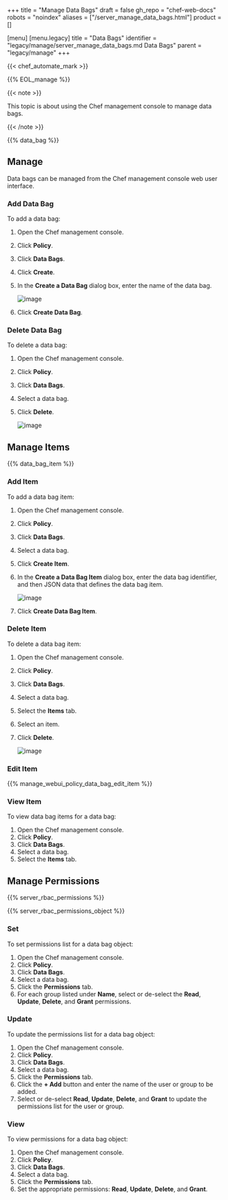 +++
title = "Manage Data Bags"
draft = false
gh_repo = "chef-web-docs"
robots = "noindex"
aliases = ["/server_manage_data_bags.html"]
product = []

[menu]
  [menu.legacy]
    title = "Data Bags"
    identifier = "legacy/manage/server_manage_data_bags.md Data Bags"
    parent = "legacy/manage"
+++

{{< chef_automate_mark >}}

{{% EOL_manage %}}

{{< note >}}

This topic is about using the Chef management console to manage data
bags.

{{< /note >}}

{{% data_bag %}}

## Manage

Data bags can be managed from the Chef management console web user
interface.

### Add Data Bag

To add a data bag:

1. Open the Chef management console.

2. Click **Policy**.

3. Click **Data Bags**.

4. Click **Create**.

5. In the **Create a Data Bag** dialog box, enter the name of the data
    bag.

    ![image](/images/step_manage_webui_policy_data_bag_add.png)

6. Click **Create Data Bag**.

### Delete Data Bag

To delete a data bag:

1. Open the Chef management console.

2. Click **Policy**.

3. Click **Data Bags**.

4. Select a data bag.

5. Click **Delete**.

    ![image](/images/step_manage_webui_policy_data_bag_delete.png)

## Manage Items

{{% data_bag_item %}}

### Add Item

To add a data bag item:

1. Open the Chef management console.

2. Click **Policy**.

3. Click **Data Bags**.

4. Select a data bag.

5. Click **Create Item**.

6. In the **Create a Data Bag Item** dialog box, enter the data bag
    identifier, and then JSON data that defines the data bag item.

    ![image](/images/step_manage_webui_policy_data_bag_add_item.png)

7. Click **Create Data Bag Item**.

### Delete Item

To delete a data bag item:

1. Open the Chef management console.

2. Click **Policy**.

3. Click **Data Bags**.

4. Select a data bag.

5. Select the **Items** tab.

6. Select an item.

7. Click **Delete**.

    ![image](/images/step_manage_webui_policy_data_bag_delete_item.png)

### Edit Item

{{% manage_webui_policy_data_bag_edit_item %}}

### View Item

To view data bag items for a data bag:

1. Open the Chef management console.
2. Click **Policy**.
3. Click **Data Bags**.
4. Select a data bag.
5. Select the **Items** tab.

## Manage Permissions

{{% server_rbac_permissions %}}

{{% server_rbac_permissions_object %}}

### Set

To set permissions list for a data bag object:

1. Open the Chef management console.
2. Click **Policy**.
3. Click **Data Bags**.
4. Select a data bag.
5. Click the **Permissions** tab.
6. For each group listed under **Name**, select or de-select the
    **Read**, **Update**, **Delete**, and **Grant** permissions.

### Update

To update the permissions list for a data bag object:

1. Open the Chef management console.
2. Click **Policy**.
3. Click **Data Bags**.
4. Select a data bag.
5. Click the **Permissions** tab.
6. Click the **+ Add** button and enter the name of the user or group
    to be added.
7. Select or de-select **Read**, **Update**, **Delete**, and **Grant**
    to update the permissions list for the user or group.

### View

To view permissions for a data bag object:

1. Open the Chef management console.
2. Click **Policy**.
3. Click **Data Bags**.
4. Select a data bag.
5. Click the **Permissions** tab.
6. Set the appropriate permissions: **Read**, **Update**, **Delete**,
    and **Grant**.
